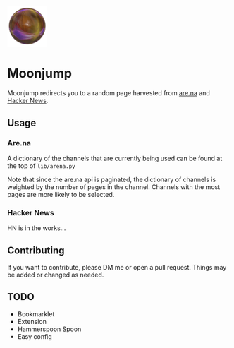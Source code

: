 <!-- <h1 align="center">Moonjump</h1> -->

<img width="90px" src="./assets/moonjump.png" alt="moonjump">
<p align="center">
</p>

# Moonjump

Moonjump redirects you to a random page harvested from [are.na](https://are.na) and [Hacker News](https://news.ycombinator.com).

## Usage

### Are.na

A dictionary of the channels that are currently being used can be found at the top of `lib/arena.py`

Note that since the are.na api is paginated, the dictionary of channels is weighted by the number of pages in the channel. Channels with the most pages are more likely to be selected.

### Hacker News

HN is in the works...

## Contributing

If you want to contribute, please DM me or open a pull request. Things may be added or changed as needed.

## TODO

- Bookmarklet
- Extension
- Hammerspoon Spoon
- Easy config
